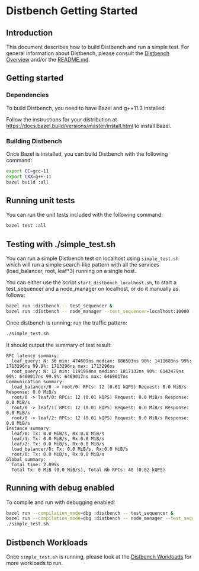 # Distbench Getting Started

## Introduction

This document describes how to build Distbench and run a simple test.
For general information about Distbench, please consult the
[Distbench Overview](quick-overview.md) and/or the [README.md](../README.md).

## Getting started

### Dependencies

To build Distbench, you need to have Bazel and g++11.3 installed.

Follow the instructions for your distribution at
<https://docs.bazel.build/versions/master/install.html> to install Bazel.

### Building Distbench

Once Bazel is installed, you can build Distbench with the following command:
```bash
export CC=gcc-11
export CXX=g++-11
bazel build :all
```

## Running unit tests

You can run the unit tests included with the following command:

```bash
bazel test :all
```

## Testing with ./simple\_test.sh

You can run a simple Distbench test on localhost using `simple_test.sh` which
will run a simple search-like pattern with all the services (load\_balancer,
root, leaf\*3) running on a single host.

You can either use the script `start_distbench_localhost.sh`,
to start a test\_sequencer and a node\_manager on localhost, or do it
manually as follows:
```bash
bazel run :distbench -- test_sequencer &
bazel run :distbench -- node_manager --test_sequencer=localhost:10000 --port=9999 &
```

Once distbench is running; run the traffic pattern:
```bash
./simple_test.sh
```

It should output the summary of test result:
```
RPC latency summary:
  leaf_query: N: 36 min: 474609ns median: 886503ns 90%: 1411603ns 99%: 1713296ns 99.9%: 1713296ns max: 1713296ns
  root_query: N: 12 min: 1191994ns median: 1817132ns 90%: 6142479ns 99%: 6469017ns 99.9%: 6469017ns max: 6469017ns
Communication summary:
  load_balancer/0 -> root/0: RPCs: 12 (0.01 kQPS) Request: 0.0 MiB/s Response: 0.0 MiB/s
  root/0 -> leaf/0: RPCs: 12 (0.01 kQPS) Request: 0.0 MiB/s Response: 0.0 MiB/s
  root/0 -> leaf/1: RPCs: 12 (0.01 kQPS) Request: 0.0 MiB/s Response: 0.0 MiB/s
  root/0 -> leaf/2: RPCs: 12 (0.01 kQPS) Request: 0.0 MiB/s Response: 0.0 MiB/s
Instance summary:
  leaf/0: Tx: 0.0 MiB/s, Rx:0.0 MiB/s
  leaf/1: Tx: 0.0 MiB/s, Rx:0.0 MiB/s
  leaf/2: Tx: 0.0 MiB/s, Rx:0.0 MiB/s
  load_balancer/0: Tx: 0.0 MiB/s, Rx:0.0 MiB/s
  root/0: Tx: 0.0 MiB/s, Rx:0.0 MiB/s
Global summary:
  Total time: 2.099s
  Total Tx: 0 MiB (0.0 MiB/s), Total Nb RPCs: 48 (0.02 kQPS)
```

## Running with debug enabled

To compile and run with debugging enabled:

```bash
bazel run --compilation_mode=dbg :distbench -- test_sequencer &
bazel run --compilation_mode=dbg :distbench -- node_manager --test_sequencer=localhost:10000 --port=9999 &
./simple_test.sh
```

## Distbench Workloads

Once `simple_test.sh` is running, please look at the
[Distbench Workloads](workloads/README.md) for more workloads to run.
